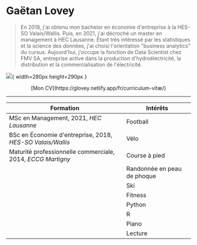 # Gaëtan Lovey

> En 2018, j'ai obtenu mon bachelor en économie d'entreprise à la HES-SO Valais/Wallis. Puis, en 2021, j'ai décroché un master en management à HEC Lausanne. Étant très intéressé par les statistiques et la science des données, j'ai choisi l'orientation "business analytics" du cursus. Aujourd'hui, j'occupe la fonction de Data Scientist chez FMV SA, entreprise active dans la production d'hydroélectricité, la distribution et la commercialisation de l'électricité.



![](/profile.png){ width=280px height=290px }

<center>[Mon CV](https://glovey.netlify.app/fr/curriculum-vitæ/)</center>

---

| **Formation**                                               | **Intérêts**                                                |
|-------------------------------------------------------------|-------------------------------------------------------------|
| MSc en Management, 2021, *HEC Lausanne*                     | Football                                                    |
| BSc en Économie d'entreprise, 2018, *HES-SO Valais/Wallis*  | Vélo                                                        |
| Maturité professionnelle commerciale, 2014, *ECCG Martigny* | Course à pied                                               |
|                                                             | Randonnée en peau de phoque                                 |
|                                                             | Ski                                                         |
|                                                             | Fitness                                                     |
|                                                             | Python                                                      |
|                                                             | R                                                           |
|                                                             | Piano                                                       |
|                                                             | Lecture                                                     |

